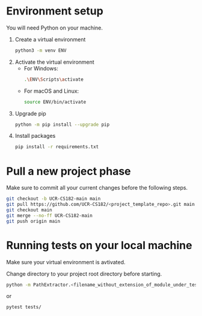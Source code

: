 # Environment setup
You will need Python on your machine.

1. Create a virtual environment
    ```bash
    python3 -m venv ENV
    ```
2. Activate the virtual environment
    - For Windows:
      ```bash
      .\ENV\Scripts\activate
      ```
    - For macOS and Linux:
      ```bash
      source ENV/bin/activate
      ```
3. Upgrade pip
    ```bash
    python -m pip install --upgrade pip
    ```
3. Install packages
    ```bash
    pip install -r requirements.txt
    ```

# Pull a new project phase
Make sure to commit all your current changes before the following steps.
```bash
git checkout -b UCR-CS182-main main
git pull https://github.com/UCR-CS182/<project_template_repo>.git main
git checkout main
git merge --no-ff UCR-CS182-main
git push origin main
```

# Running tests on your local machine
Make sure your virtual environment is avtivated.

Change directory to your project root directory before starting.

```bash
python -m PathExtractor.<filename_without_extension_of_module_under_test>
```
or
```bash
pytest tests/
```
